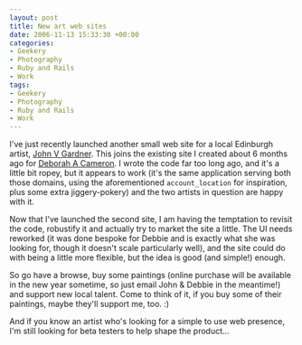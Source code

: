 ```yaml
---
layout: post
title: New art web sites
date: 2006-11-13 15:33:30 +00:00
categories:
- Geekery
- Photography
- Ruby and Rails
- Work
tags:
- Geekery
- Photography
- Ruby and Rails
- Work
---
```

I've just recently launched another small web site for a local Edinburgh
artist, [John V Gardner](http://www.johnvgardner.com/). This joins the
existing site I created about 6 months ago for [Deborah A
Cameron](http://www.deborahcameron.com/). I wrote the code far too long ago,
and it's a little bit ropey, but it appears to work (it's the same application
serving both those domains, using the aforementioned `account_location` for
inspiration, plus some extra jiggery-pokery) and the two artists in question
are happy with it.

Now that I've launched the second site, I am having the temptation to revisit the code, robustify it and actually try to market the site a little.  The UI needs reworked (it was done bespoke for Debbie and is exactly what she was looking for, though it doesn't scale particularly well), and the site could do with being a little more flexible, but the idea is good (and simple!) enough.

So go have a browse, buy some paintings (online purchase will be available in the new year sometime, so just email John & Debbie in the meantime!) and support new local talent.  Come to think of it, if you buy some of their paintings, maybe they'll support me, too. :)

And if you know an artist who's looking for a simple to use web presence, I'm still looking for beta testers to help shape the product...
